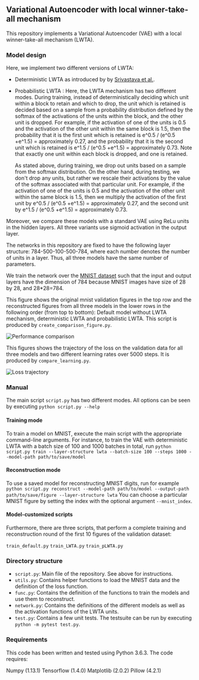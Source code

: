 ## Variational Autoencoder with local winner-take-all mechanism

This repository implements a Variational Autoencoder (VAE) with a local winner-take-all mechanism (LWTA).

### Model design

Here, we implement two different versions of LWTA:
- Deterministic LWTA as introduced by by [Srivastava et al.](https://papers.nips.cc/paper/5059-compete-to-compute.pdf).
- Probabilistic LWTA :
  Here, the LWTA mechanism has two different modes. During training, instead of
  deterministically deciding which unit within a
  block to retain and which to drop, the unit which is retained is decided based
  on a sample from a probability distribution defined by the softmax of the
  activations of the units within the block, and the other unit is dropped. For
  example, if the activation of one of the units is 0.5 and the activation of the
  other unit within the same block is 1.5, then the probability that it is the
  first unit which is retained is e^0.5 / (e^0.5 +e^1.5) = approximately 0.27,
  and the probability that it is the second unit which is retained is e^1.5 /
  (e^0.5 +e^1.5) = approximately 0.73. Note that exactly one unit within each
  block is dropped, and one is retained.

  As stated above, during training, we drop out units based on a sample from the
  softmax distribution. On the other hand, during testing, we don't drop any
  units, but rather we rescale their activations by the value of the softmax
  associated with that particular unit. For example, if the activation of one of
  the units is 0.5 and the activation of the other unit within the same block is
  1.5, then we multiply the activation of the first unit by e^0.5 / (e^0.5
  +e^1.5) = approximately 0.27, and the second unit by e^1.5 / (e^0.5 +e^1.5) =
  approximately 0.73.

Moreover, we compare these models with a standard VAE using ReLu units in the hidden layers.
All three variants use sigmoid activation in the output layer.

The networks in this repository are fixed to have the following layer structure:
784-500-100-500-784, where each number denotes the number of units in a layer.
Thus, all three models have the same number of parameters.

We train the network over the [MNIST dataset](http://yann.lecun.com/exdb/mnist/) such that the
input and output layers have the dimension of 784 because MNIST images have size of 28 by 28, and 28\*28=784.

This figure shows the original mnist validation figures in the top row and the reconstructed figures from
all three models in the lower rows in the following order (from top to bottom): Default model without LWTA mechanism, deterministic LWTA and probabilistic LWTA. This script is produced by `create_comparison_figure.py`.

![Performance comparison](https://github.com/mschmidt87/wta_vae/blob/master/comparison.png)

This figures shows the trajectory of the loss on the validation data for all three models and two different learning rates over 5000 steps. It is produced by `compare_learning.py`.

![Loss trajectory](https://github.com/mschmidt87/wta_vae/blob/master/compare_learning.png)

### Manual

The main script `script.py` has two different modes.
All options can be seen by executing
`python script.py --help`

#### Training mode

To train a model on MNIST, execute the main script with the appropriate command-line arguments.
For instance, to train the VAE with deterministic LWTA with a batch size of 100 and 1000 batches in total, run
`python script.py train --layer-structure lwta --batch-size 100 --steps 1000 --model-path path/to/save/model`

#### Reconstruction mode
To use a saved model for reconstructing MNIST digits, run for example
`python script.py reconstruct --model-path path/to/model --output-path path/to/save/figure --layer-structure lwta`
You can choose a particular MNIST figure by setting the index with the optional argument `--mnist_index`.

#### Model-customized scripts

Furthermore, there are three scripts, that perform a complete training and reconstruction round of the first 10 figures of the validation dataset:

`train_default.py`
`train_LWTA.py`
`train_pLWTA.py`

### Directory structure

- `script.py`:
  Main file of the repository. See above for instructions.
- `utils.py`:
  Contains helper functions to load the MNIST data and the definition of the loss function.
- `func.py`:
  Contains the definition of the functions to train the models and use them to reconstruct.
- `network.py`:
  Contains the definitions of the different models as well as the activation functions of the
  LWTA units.
- `test.py`:
  Contains a few unit tests.
  The testsuite can be run by executing `python -m pytest test.py`.


### Requirements

This code has been written and tested using Python 3.6.3. The code requires:

Numpy (1.13.1)
Tensorflow (1.4.0)
Matplotlib (2.0.2)
Pillow (4.2.1)
